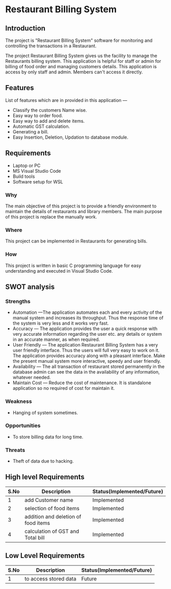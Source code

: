 
# Restaurant Billing System
## Introduction

The project is "Restaurant Billing System" software for monitoring and controlling the transactions in a Restaurant.

The project Restaurant Billing System gives us the facility to manage the Restaurants billing system. This application is helpful for staff or admin for billing of food order and managing customers details. This application is access by only staff and admin. Members can't access it directly.

## Features
List of features which are in provided in this application —

*	Classify the customers Name wise.
*	Easy way to order food.
*	Easy way to add and delete items.
*   Automatic GST calculation.
*   Generating a bill.
*   Easy Insertion, Deletion, Updation to database module.

## Requirements
*  Laptop or PC
*  MS Visual Studio Code
*  Build tools 
*  Software setup for WSL

### Why
The main objective of this project is to provide a friendly environment to maintain the details of restaurants and library members. The main purpose of this project is replace the manually work.
### Where
This project can be implemented in Restaurants for generating bills.

### How
This project is written in basic C programming language for easy understanding and executed in Visual Studio Code.

## SWOT analysis
### Strengths
*	Automation —The application automates each and every activity of the manual system and increases its throughput. Thus the response time of the system is very less and it works very fast.
*	Accuracy — The application provides the user a quick response with very accurate information regarding the user etc. any details or system in an accurate manner, as when required.
*	User Friendly — The application Restaurant Billing System has a very user friendly interface. Thus the users will full very easy to work on it. The application provides accuracy along with a pleasant interface. Make the present manual system more interactive, speedy and user friendly.
*	Availability — The all transaction of restaurant stored permanently in the database admin can see the data in the availability of any information, whatever needed.
*	Maintain Cost — Reduce the cost of maintenance. It is standalone application so no required of cost for maintain it.
### Weakness
* Hanging of system sometimes.
### Opportunities
* To store billing data for long time.
### Threats
* Theft of data due to hacking.
## High level Requirements
|S.No|Description|Status(Implemented/Future)|
| ---- | ---- | ----|
|1| add Customer name| Implemented|
|2| selection of food items | Implemented|
|3| addition and deletion of food items| Implemented|
|4| calculation of GST and Total bill| Implemented|


## Low Level Requirements
|S.No|Description|Status(Implemented/Future)|
| ---- | ---- | ----|
|1| to access stored data| Future |






